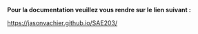 **Pour la documentation veuillez vous rendre sur le lien suivant :**

https://jasonvachier.github.io/SAE203/
